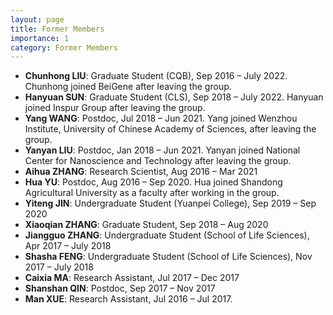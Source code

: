 ```yaml
---
layout: page
title: Former Members
importance: 1
category: Former Members
---
```


- **Chunhong LIU**: Graduate Student (CQB), Sep 2016 – July 2022. Chunhong joined BeiGene after leaving the group. 
- **Hanyuan SUN**: Graduate Student (CLS), Sep 2018 – July 2022. Hanyuan joined Inspur Group after leaving the group.
- **Yang WANG**: Postdoc, Jul 2018 – Jun 2021. Yang joined Wenzhou Institute, University of Chinese Academy of Sciences, after leaving the group.
- **Yanyan LIU**: Postdoc, Jan 2018 – Jun 2021. Yanyan joined National Center for Nanoscience and Technology after leaving the group.
- **Aihua ZHANG**: Research Scientist, Aug 2016 – Mar 2021
- **Hua YU**: Postdoc, Aug 2016 – Sep 2020. Hua joined Shandong Agricultural University as a faculty after working in the group.
- **Yiteng JIN**: Undergraduate Student (Yuanpei College), Sep 2019 – Sep 2020
- **Xiaoqian ZHANG**: Graduate Student, Sep 2018 – Aug 2020
- **Jiangguo ZHANG**: Undergraduate Student (School of Life Sciences), Apr 2017 – July 2018
- **Shasha FENG**: Undergraduate Student (School of Life Sciences), Nov 2017 – July 2018
- **Caixia MA**: Research Assistant, Jul 2017 – Dec 2017
- **Shanshan QIN**: Postdoc, Sep 2017 – Nov 2017
- **Man XUE**: Research Assistant, Jul 2016 – Jul 2017.

